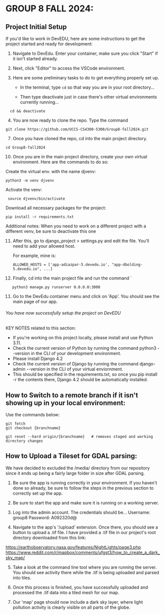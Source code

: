 # GROUP 8 FALL 2024:

## Project Initial Setup
If you'd like to work in DevEDU, here are some instructions to get the project started and ready for development:

1. Navigate to DevEdu. Enter your container, make sure you click "Start" if it isn't started already.

2. Next, click "Editor" to access the VSCode environment.

3. Here are some preliminary tasks to do to get everything properly set up.
    - In the terminal, type `cd` so that way you are in your root directory...

    - Then type deactivate just in case there's other virtual environments currently running...
  ```
    cd && deactivate
  ```

4. You are now ready to clone the repo. Type the command 
```
git clone https://github.com/UCCS-CS4300-5300/Group8-fall2024.git
```
7. Once you have cloned the repo, cd into the main project directory.
```
cd Group8-fall2024
```

10. Once you are in the main project directory, create your own virtual environment. Here are the commands to do so:
    
Create the virtual env. with the name djvenv:
   ```
   python3 -m venv djvenv
   ```

Activate the venv:
    
   ```
    source djvenv/bin/activate
   ```

Download all necessary packages for the project:
    
   ```
   pip install -r requirements.txt
   ```

Additional notes:
    When you need to work on a different project with a different venv, be sure to deactivate this one

11. After this, go to django_project > settings.py and edit the file. You'll need to add your allowed host.
    
    For example, mine is:
    ```
    ALLOWED_HOSTS = ['app-adiazpar-5.devedu.io', "app-dbolding-5.devedu.io", ...]
    ```

12. Finally, cd into the main project file and run the command `
```
   python3 manage.py runserver 0.0.0.0:3000
```
11. Go to the DevEdu container menu and click on 'App'. You should see the main page of our app.

###### You have now successfully setup the project on DevEDU

KEY NOTES related to this section:
- If you're working on this project locally, please install and use Python 3.11.
- Check the current version of Python by running the command python3 --version in the CLI of your development environment.
- Please install Django 4.2
- Check the current version of Django by running the command django-admin --version in the CLI of your virtual enviornment.
- This should be specified in the requirements.txt, so once you pip install -r the contents there, Django 4.2 should be automatically installed.

## How to Switch to a remote branch if it isn't showing up in your local environment:
Use the commands below:

    git fetch
    git checkout {branchname}
    
    git reset --hard origin/{branchname}   # removes staged and working directory changes

## How to Upload a Tileset for GDAL parsing:
We have decided to excluded the /media/ directory from our repository since it ends up being a fairly large folder in size after GDAL parsing.

1. Be sure the app is running correctly in your environment. If you haven't done so already, be sure to follow the steps in the previous section to correctly set up the app.

2. Be sure to start the app and make sure it is running on a working server.

3. Log into the admin account. The credentials should be...
Username: group8
Password: A092320d@

4. Navigate to the app's '/upload' extension. Once there, you should see a button to upload a .tif file. I have provided a .tif file in our project's root directory downloaded from this link:

https://earthobservatory.nasa.gov/features/NightLights/page3.php
https://www.reddit.com/r/mapbox/comments/ufgst3/how_to_create_a_dark_sky_map/

5. Take a look at the command line tool where you are running the server. You should see activity there while the .tif is being uploaded and parsed into tiles.

6. Once this process is finished, you have successfully uploaded and processed the .tif data into a tiled mesh for our map.

7. Our 'map' page should now include a dark sky layer, where light pollution activity is clearly visible on all parts of the globe.
